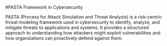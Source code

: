 #PASTA Framework in Cybersecurity

PASTA (Process for Attack Simulation and Threat Analysis) is a risk-centric threat modeling framework used in cybersecurity to identify, analyze, and mitigate threats to applications and systems. It provides a structured approach to understanding how attackers might exploit vulnerabilities and how organizations can proactively defend against them.

